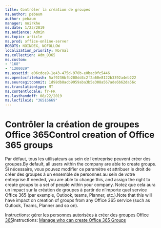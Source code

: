 ```yaml
---
title: Contrôler la création de groupes
ms.author: pebaum
author: pebaum
manager: mnirkhe
ms.date: 1/23/2019
ms.audience: Admin
ms.topic: article
ms.prod: office-online-server
ROBOTS: NOINDEX, NOFOLLOW
localization_priority: Normal
ms.collection: Adm_O365
ms.custom:
- "168"
- "1200029"
ms.assetid: e06cdce9-1e43-475d-970b-e0bac0fc5446
ms.openlocfilehash: 5af9236bfb208dd4c2f2a60e8122b3392a4eb222
ms.sourcegitcommit: 1d98db8acb9959aba3b5e308a567ade6b62da56c
ms.translationtype: MT
ms.contentlocale: fr-FR
ms.lasthandoff: 08/22/2019
ms.locfileid: "36516669"
---
```

# <a name="control-creation-of-office-365-groups"></a><span data-ttu-id="a1eaf-102">Contrôler la création de groupes Office 365</span><span class="sxs-lookup"><span data-stu-id="a1eaf-102">Control creation of Office 365 groups</span></span>

<span data-ttu-id="a1eaf-103">Par défaut, tous les utilisateurs au sein de l’entreprise peuvent créer des groupes.</span><span class="sxs-lookup"><span data-stu-id="a1eaf-103">By default, all users within the company are able to create groups.</span></span> <span data-ttu-id="a1eaf-104">Si nécessaire, vous pouvez modifier ce paramètre et attribuer le droit de créer des groupes à un ensemble de personnes au sein de votre entreprise.</span><span class="sxs-lookup"><span data-stu-id="a1eaf-104">If needed, you are able to change this, and assign the right to create groups to a set of people within your company.</span></span> <span data-ttu-id="a1eaf-105">Notez que cela aura un impact sur la création de groupes à partir de n’importe quel service Office 365 (par exemple, Outlook, teams, Planner, etc.).</span><span class="sxs-lookup"><span data-stu-id="a1eaf-105">Note that this will have impact on creation of groups from any Office 365 service (such as Outlook, Teams, Planner and so on).</span></span>
  
<span data-ttu-id="a1eaf-106">Instructions: [gérer les personnes autorisées à créer des groupes Office 365](https://docs.microsoft.com/office365/admin/create-groups/manage-creation-of-groups)</span><span class="sxs-lookup"><span data-stu-id="a1eaf-106">Instructions: [Manage who can create Office 365 Groups](https://docs.microsoft.com/office365/admin/create-groups/manage-creation-of-groups)</span></span>
